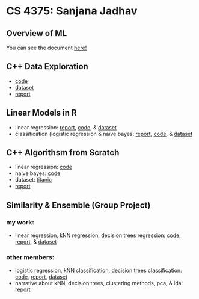 # CS 4375: Sanjana Jadhav

## Overview of ML

You can see the document [here!](Overview_of_ML.pdf)

## C++ Data Exploration

- [code](C++_Data_Exploration/main.cpp) <br>
- [dataset](C++_Data_Exploration/Boston.csv) <br>
- [report](C++_Data_Exploration/C++_Data_Exploration_Report.pdf)

## Linear Models in R

- linear regression: [report](Linear_Models/Regression.pdf), [code](Linear_Models/Regression.Rmd), & [dataset](Linear_Models/diamonds.csv) <br>
- classification (logistic regression & naive bayes: [report](Linear_Models/Classification.pdf), [code](Linear_Models/Classification.Rmd), & [dataset](Linear_Models/adult.csv)

## C++ Algorithsm from Scratch

- linear regression: [code](C++_Algorithms_from_Scratch/Logistic_Regression/main.cpp)
- naive bayes: [code](C++_Algorithms_from_Scratch/Naive_Bayes/main.cpp)
- dataset: [titanic](C++_Algorithms_from_Scratch/titanic_project.csv)
- [report](C++_Algorithms_from_Scratch/ML_Algorithms_from_Scratch.pdf)

## Similarity & Ensemble (Group Project)

### my work:

- linear regression, kNN regression, decision trees regression: [code](Similarity_&_Ensemble/Regression/Regression.Rmd), [report](Similarity_&_Ensemble/Regression/Regression.pdf), & [dataset](Similarity_&_Ensemble/Regression/Fuel_Consumption_2000-2022.csv)

### other members: 
- logistic regression, kNN classification, decision trees classification: [code](Similarity_&_Ensemble/Classification/Classification.rmd), [report](Similarity_&_Ensemble/Classification/Classification.pdf), [dataset](Similarity_&_Ensemble/Classification/dataset.csv)
- narrative about kNN, decision trees, clustering methods, pca, & lda: [report](Similarity_&_Ensemble/Narrative/Narrative.pdf)
